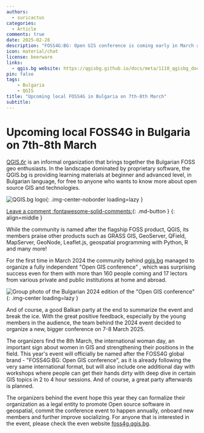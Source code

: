 ```yaml
---
authors:
  - suricactus
categories:
  - Article
comments: true
date: 2025-02-28
description: "FOSS4G:BG: Open GIS conference is coming early in March as a local FOSS4G event in Bulgaria organized by the QGIS.bg community. The event will span in two days, having a day with workshops with deep dive in different topics and a second day with conference presentations. "
icon: material/chat
license: beerware
links:
  - qgis.bg website: https://qgisbg.github.io/docs/meta/1110_qgisbg_docs_setup_windows/
pin: false
tags:
    - Bulgaria
    - QGIS
title: "Upcoming local FOSS4G in Bulgaria on 7th-8th March"
subtitle:
---
```


# Upcoming local FOSS4G in Bulgaria on 7th-8th March

[QGIS.бг](https://qgis.bg/) is an informal organization that brings together the Bulgarian FOSS geo enthusiasts. In the landscape dominated by proprietary software, the QGIS.bg is providing learning materials at beginner and advanced level, in Bulgarian language, for free to anyone who wants to know more about open source GIS and technologies.

![QGIS.bg logo](https://cdn.geotribu.fr/img/articles-blog-rdp/articles/2025/foss4g-bg/qgis3_text_bg.webp){: .img-center-noborder loading=lazy }

<!-- more -->

[Leave a comment :fontawesome-solid-comments:](#__comments "Go to comments"){: .md-button }
{: align=middle }

While the community is named after the flagship FOSS product, QGIS, its members praise other products such as GRASS GIS, GeoServer, QField, MapServer, GeoNode, Leaflet.js, geospatial programming with Python, R and many more!

For the first time in March 2024 the community behind [qgis.bg](https://qgis.bg/) managed to organize a fully independent "Open GIS conference" , which was surprising success even for them with more than 160 people coming and 17 lectors from various private and public institutions at home and abroad.

![Group photo of the Bulgarian 2024 edition of the "Open GIS conference"](https://cdn.geotribu.fr/img/articles-blog-rdp/articles/2025/foss4g-bg/qgis_bg_2024_group_picture.webp){: .img-center loading=lazy }

And of course, a good Balkan party at the end to summarize the event and break the ice. With the great positive feedback, especially by the young members in the audience, the team behind the 2024 event decided to organize a new, bigger conference on 7-8 March 2025.

The organizers find the 8th March, the international woman day, an important sign about women in GIS and strengthening their positions in the field. This year's event will officially be named after the FOSS4G global brand - "FOSS4G:BG: Open GIS conference", as it is already following the very same international format, but will also include one additional day with workshops where people can get their hands dirty with deep dive in certain GIS topics in 2 to 4 hour sessions. And of course, a great party afterwards is planned.

The organizers behind the event hope this year they can formalize their organization as a legal entity to promote Open source software in geospatial, commit the conference event to happen annually, onboard new members and further improve socializing. For anyone that is interested in the event, please check the even website [foss4g.qgis.bg](https://foss4g.qgis.bg).
